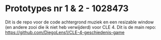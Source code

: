 # Prototypes nr 1 & 2 - 1028473

Dit is de repo voor de code achtergrond muziek en een resizable window (en andere zooi die ik niet heb verwijderd) voor CLE 4.
Dit is de main repo: https://github.com/DiegoLens1/CLE-4-geschiedenis-game
